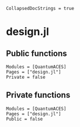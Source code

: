 ```@meta
CollapsedDocStrings = true
```

# design.jl

## Public functions

```@autodocs; canonical=false
Modules = [QuantumACES]
Pages = ["design.jl"]
Private = false
```

## Private functions

```@autodocs
Modules = [QuantumACES]
Pages = ["design.jl"]
Public = false
```
